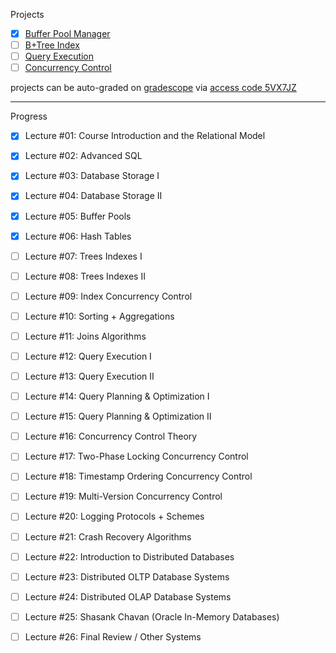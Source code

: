 Projects

- [x] [Buffer Pool Manager](https://15445.courses.cs.cmu.edu/fall2020/project1/)
- [ ] [B+Tree Index](https://15445.courses.cs.cmu.edu/fall2020/project2/)
- [ ] [Query Execution](https://15445.courses.cs.cmu.edu/fall2020/project3/)
- [ ] [Concurrency Control](https://15445.courses.cs.cmu.edu/fall2020/project4/)

projects can be auto-graded on [gradescope](https://www.gradescope.com/courses/195440) via [access code 5VX7JZ](https://github.com/cmu-db/bustub/issues/111#issuecomment-709673126)

---

Progress

- [x] Lecture #01: Course Introduction and the Relational Model

- [x] Lecture #02: Advanced SQL

- [x] Lecture #03: Database Storage I

- [x] Lecture #04: Database Storage II

- [x] Lecture #05: Buffer Pools

- [x] Lecture #06: Hash Tables

- [ ] Lecture #07: Trees Indexes I

- [ ] Lecture #08: Trees Indexes II

- [ ] Lecture #09: Index Concurrency Control

- [ ] Lecture #10: Sorting + Aggregations

- [ ] Lecture #11: Joins Algorithms

- [ ] Lecture #12: Query Execution I

- [ ] Lecture #13: Query Execution II

- [ ] Lecture #14: Query Planning & Optimization I

- [ ] Lecture #15: Query Planning & Optimization II

- [ ] Lecture #16: Concurrency Control Theory

- [ ] Lecture #17: Two-Phase Locking Concurrency Control

- [ ] Lecture #18: Timestamp Ordering Concurrency Control

- [ ] Lecture #19: Multi-Version Concurrency Control

- [ ] Lecture #20: Logging Protocols + Schemes

- [ ] Lecture #21: Crash Recovery Algorithms

- [ ] Lecture #22: Introduction to Distributed Databases

- [ ] Lecture #23: Distributed OLTP Database Systems

- [ ] Lecture #24: Distributed OLAP Database Systems

- [ ] Lecture #25: Shasank Chavan (Oracle In-Memory Databases)

- [ ] Lecture #26: Final Review / Other Systems
